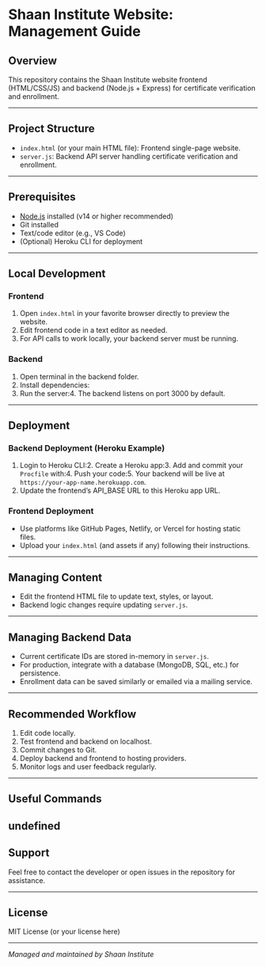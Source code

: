 # Shaan Institute Website: Management Guide

## Overview

This repository contains the Shaan Institute website frontend (HTML/CSS/JS) and backend (Node.js + Express) for certificate verification and enrollment.

---

## Project Structure

- `index.html` (or your main HTML file): Frontend single-page website.
- `server.js`: Backend API server handling certificate verification and enrollment.

---

## Prerequisites

- [Node.js](https://nodejs.org/) installed (v14 or higher recommended)
- Git installed
- Text/code editor (e.g., VS Code)
- (Optional) Heroku CLI for deployment

---

## Local Development

### Frontend

1. Open `index.html` in your favorite browser directly to preview the website.
2. Edit frontend code in a text editor as needed.
3. For API calls to work locally, your backend server must be running.

### Backend

1. Open terminal in the backend folder.
2. Install dependencies:
3. Run the server:4. The backend listens on port 3000 by default.

---

## Deployment

### Backend Deployment (Heroku Example)

1. Login to Heroku CLI:2. Create a Heroku app:3. Add and commit your `Procfile` with:4. Push your code:5. Your backend will be live at `https://your-app-name.herokuapp.com`.
6. Update the frontend’s API_BASE URL to this Heroku app URL.

### Frontend Deployment

- Use platforms like GitHub Pages, Netlify, or Vercel for hosting static files.
- Upload your `index.html` (and assets if any) following their instructions.

---

## Managing Content

- Edit the frontend HTML file to update text, styles, or layout.
- Backend logic changes require updating `server.js`.

---

## Managing Backend Data

- Current certificate IDs are stored in-memory in `server.js`.
- For production, integrate with a database (MongoDB, SQL, etc.) for persistence.
- Enrollment data can be saved similarly or emailed via a mailing service.

---

## Recommended Workflow

1. Edit code locally.
2. Test frontend and backend on localhost.
3. Commit changes to Git.
4. Deploy backend and frontend to hosting providers.
5. Monitor logs and user feedback regularly.

---

## Useful Commands
undefined
---

## Support

Feel free to contact the developer or open issues in the repository for assistance.

---

## License

MIT License (or your license here)

---

*Managed and maintained by Shaan Institute*
